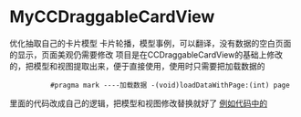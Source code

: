 # MyCCDraggableCardView
优化抽取自己的卡片模型
卡片轮播，模型事例，可以翻译，没有数据的空白页面的显示，页面美观仍需要修改
  项目是在CCDraggableCardView的基础上修改的，把模型和视图提取出来，便于直接使用，使用时只需要把加载数据的
         
`          #pragma mark ----加载数据
          -(void)loadDataWithPage:(int) page`
         
  里面的代码改成自己的逻辑，把模型和视图修改替换就好了
[例如代码中的](!https://github.com/easyhaipi/MyCCDraggableCardView/raw/master/cardView.png)

